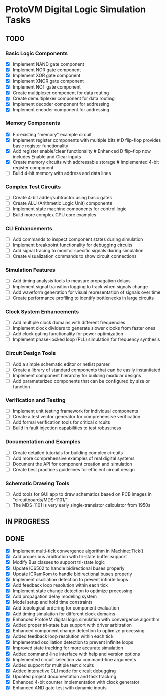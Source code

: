 # ProtoVM Digital Logic Simulation Tasks

## TODO

### Basic Logic Components
- [x] Implement NAND gate component
- [x] Implement NOR gate component  
- [x] Implement XOR gate component
- [x] Implement XNOR gate component
- [x] Implement NOT gate component
- [x] Create multiplexer component for data routing
- [x] Create demultiplexer component for data routing
- [x] Implement decoder component for addressing
- [x] Implement encoder component for addressing

### Memory Components
- [x] Fix existing "memory" example circuit
- [x] Implement register components with multiple bits  # D flip-flop provides basic register functionality
- [x] Add register enable/clear functionality # Enhanced D flip-flop now includes Enable and Clear inputs
- [x] Create memory circuits with addressable storage # Implemented 4-bit register component
- [ ] Build 4-bit memory with address and data lines

### Complex Test Circuits
- [ ] Create 4-bit adder/subtractor using basic gates
- [ ] Create ALU (Arithmetic Logic Unit) components
- [ ] Implement state machine components for control logic
- [ ] Build more complex CPU core examples

### CLI Enhancements
- [ ] Add commands to inspect component states during simulation
- [ ] Implement breakpoint functionality for debugging circuits
- [ ] Add signal tracing to monitor specific signals during simulation
- [ ] Create visualization commands to show circuit connections

### Simulation Features
- [ ] Add timing analysis tools to measure propagation delays
- [ ] Implement signal transition logging to track when signals change
- [ ] Add waveform generation for visual representation of signals over time
- [ ] Create performance profiling to identify bottlenecks in large circuits

### Clock System Enhancements
- [ ] Add multiple clock domains with different frequencies
- [ ] Implement clock dividers to generate slower clocks from faster ones
- [ ] Add clock gating functionality for power optimization
- [ ] Implement phase-locked loop (PLL) simulation for frequency synthesis

### Circuit Design Tools
- [ ] Add a simple schematic editor or netlist parser
- [ ] Create a library of standard components that can be easily instantiated
- [ ] Implement component hierarchy for building modular designs
- [ ] Add parameterized components that can be configured by size or function

### Verification and Testing
- [ ] Implement unit testing framework for individual components
- [ ] Create a test vector generator for comprehensive verification
- [ ] Add formal verification tools for critical circuits
- [ ] Build in fault injection capabilities to test robustness

### Documentation and Examples
- [ ] Create detailed tutorials for building complex circuits
- [ ] Add more comprehensive examples of real digital systems
- [ ] Document the API for component creation and simulation
- [ ] Create best practices guidelines for efficient circuit design

### Schematic Drawing Tools
- [ ] Add tools for GUI app to draw schematics based on PCB images in "circuitboards/MDS-1101/"
- [ ] The MDS-1101 is very early single-transistor calculator from 1950s

## IN PROGRESS


## DONE

- [x] Implement multi-tick convergence algorithm in Machine::Tick()
- [x] Add proper bus arbitration with tri-state buffer support
- [x] Modify Bus classes to support tri-state logic
- [x] Update IC6502 to handle bidirectional buses properly
- [x] Update ICRamRom to handle bidirectional buses properly
- [x] Implement oscillation detection to prevent infinite loops
- [x] Add feedback loop resolution within each tick
- [x] Implement state change detection to optimize processing
- [x] Add propagation delay modeling system
- [x] Model setup and hold time constraints
- [x] Add topological ordering for component evaluation
- [x] Add timing simulation for different clock domains
- [x] Enhanced ProtoVM digital logic simulation with convergence algorithm
- [x] Added proper tri-state bus support with driver arbitration  
- [x] Enhanced component change detection to optimize processing
- [x] Added feedback loop resolution within each tick
- [x] Implemented oscillation detection to prevent infinite loops
- [x] Improved state tracking for more accurate simulation
- [x] Added command-line interface with help and version options
- [x] Implemented circuit selection via command-line arguments
- [x] Added support for multiple test circuits  
- [x] Added interactive CLI mode for circuit debugging
- [x] Updated project documentation and task tracking
- [x] Enhanced 4-bit counter implementation with clock generator
- [x] Enhanced AND gate test with dynamic inputs